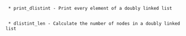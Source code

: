	 * print_dlistint - Print every element of a doubly linked list


	 * dlistint_len - Calculate the number of nodes in a doubly linked list


